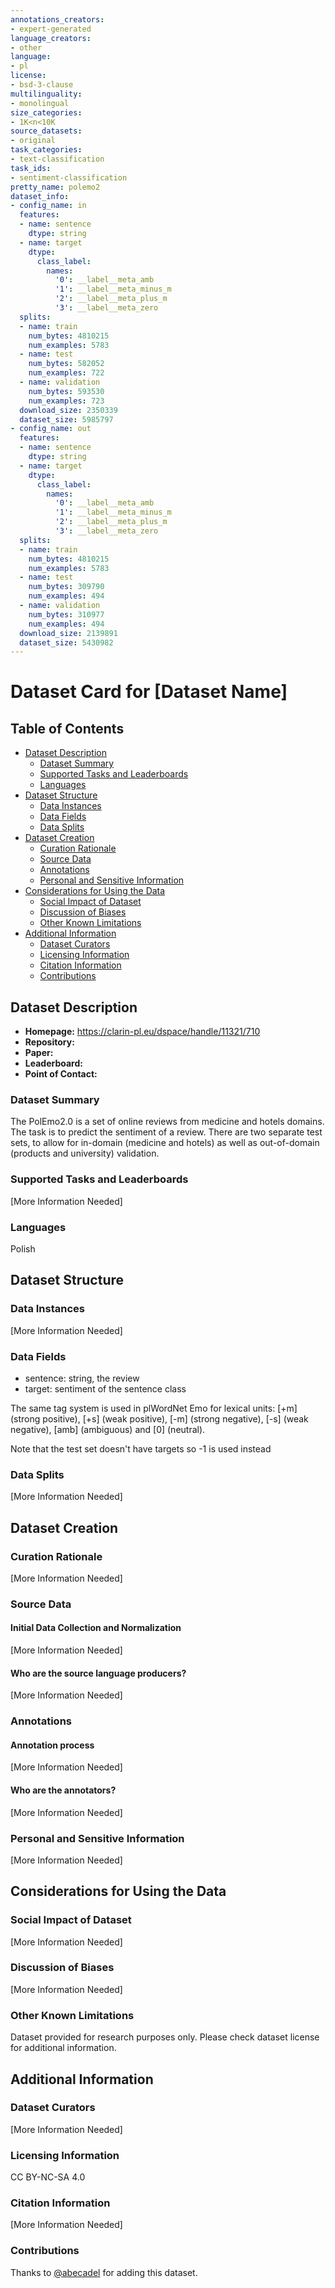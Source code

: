 ```yaml
---
annotations_creators:
- expert-generated
language_creators:
- other
language:
- pl
license:
- bsd-3-clause
multilinguality:
- monolingual
size_categories:
- 1K<n<10K
source_datasets:
- original
task_categories:
- text-classification
task_ids:
- sentiment-classification
pretty_name: polemo2
dataset_info:
- config_name: in
  features:
  - name: sentence
    dtype: string
  - name: target
    dtype:
      class_label:
        names:
          '0': __label__meta_amb
          '1': __label__meta_minus_m
          '2': __label__meta_plus_m
          '3': __label__meta_zero
  splits:
  - name: train
    num_bytes: 4810215
    num_examples: 5783
  - name: test
    num_bytes: 582052
    num_examples: 722
  - name: validation
    num_bytes: 593530
    num_examples: 723
  download_size: 2350339
  dataset_size: 5985797
- config_name: out
  features:
  - name: sentence
    dtype: string
  - name: target
    dtype:
      class_label:
        names:
          '0': __label__meta_amb
          '1': __label__meta_minus_m
          '2': __label__meta_plus_m
          '3': __label__meta_zero
  splits:
  - name: train
    num_bytes: 4810215
    num_examples: 5783
  - name: test
    num_bytes: 309790
    num_examples: 494
  - name: validation
    num_bytes: 310977
    num_examples: 494
  download_size: 2139891
  dataset_size: 5430982
---
```


# Dataset Card for [Dataset Name]

## Table of Contents
- [Dataset Description](#dataset-description)
  - [Dataset Summary](#dataset-summary)
  - [Supported Tasks and Leaderboards](#supported-tasks-and-leaderboards)
  - [Languages](#languages)
- [Dataset Structure](#dataset-structure)
  - [Data Instances](#data-instances)
  - [Data Fields](#data-fields)
  - [Data Splits](#data-splits)
- [Dataset Creation](#dataset-creation)
  - [Curation Rationale](#curation-rationale)
  - [Source Data](#source-data)
  - [Annotations](#annotations)
  - [Personal and Sensitive Information](#personal-and-sensitive-information)
- [Considerations for Using the Data](#considerations-for-using-the-data)
  - [Social Impact of Dataset](#social-impact-of-dataset)
  - [Discussion of Biases](#discussion-of-biases)
  - [Other Known Limitations](#other-known-limitations)
- [Additional Information](#additional-information)
  - [Dataset Curators](#dataset-curators)
  - [Licensing Information](#licensing-information)
  - [Citation Information](#citation-information)
  - [Contributions](#contributions)

## Dataset Description

- **Homepage:**
  https://clarin-pl.eu/dspace/handle/11321/710
- **Repository:**
- **Paper:**
- **Leaderboard:**
- **Point of Contact:**

### Dataset Summary

The PolEmo2.0 is a set of online reviews from medicine and hotels domains. The task is to predict the sentiment of a review. There are two separate test sets, to allow for in-domain (medicine and hotels) as well as out-of-domain (products and university) validation.

### Supported Tasks and Leaderboards

[More Information Needed]

### Languages

Polish

## Dataset Structure

### Data Instances

[More Information Needed]

### Data Fields

- sentence: string, the review
- target: sentiment of the sentence class

The same tag system is used in plWordNet Emo for lexical units: [+m] (strong positive), [+s] (weak positive), [-m] (strong negative), [-s] (weak negative), [amb] (ambiguous) and [0] (neutral).

Note that the test set doesn't have targets so -1 is used instead

### Data Splits

[More Information Needed]

## Dataset Creation

### Curation Rationale

[More Information Needed]

### Source Data

#### Initial Data Collection and Normalization

[More Information Needed]

#### Who are the source language producers?

[More Information Needed]

### Annotations

#### Annotation process

[More Information Needed]

#### Who are the annotators?

[More Information Needed]

### Personal and Sensitive Information

[More Information Needed]

## Considerations for Using the Data

### Social Impact of Dataset

[More Information Needed]

### Discussion of Biases

[More Information Needed]

### Other Known Limitations

Dataset provided for research purposes only. Please check dataset license for additional information.

## Additional Information

### Dataset Curators

[More Information Needed]

### Licensing Information

CC BY-NC-SA 4.0

### Citation Information

[More Information Needed]

### Contributions

Thanks to [@abecadel](https://github.com/abecadel) for adding this dataset.